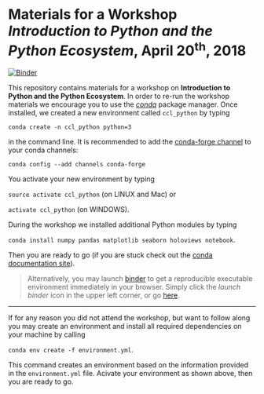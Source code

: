 # Materials for a Workshop _Introduction to Python and the Python Ecosystem_, April 20<sup>th</sup>, 2018


[![Binder](https://mybinder.org/badge.svg)](https://mybinder.org/v2/gh/CreateCodeLearn/data-science-track/master?filepath=https%3A%2F%2Fgithub.com%2FCreateCodeLearn%2Fdata-science-track%2Ftree%2Fmaster%2FWorkshop_Coding)

This repository contains materials for a workshop on __Introduction to Python and the Python Ecosystem__. In order to re-run the workshop materials we encourage you to use the [_conda_](https://conda.io/docs/) package manager. Once installed, we created a new environment called `ccl_python` by typing

`conda create -n ccl_python python=3`

in the command line. It is recommended to add the [conda-forge channel](https://conda-forge.org/) to your conda channels:

`conda config --add channels conda-forge` 

You activate your new environment by typing 

`source activate ccl_python` (on LINUX and Mac) or

`activate ccl_python` (on WINDOWS). 

During the workshop we installed additional Python modules by typing

`conda install numpy pandas matplotlib seaborn holoviews notebook`. 

Then you are ready to go (if you are stuck check out the [conda documentation site](https://conda.io/docs/user-guide/tasks/manage-environments.html#)). 

> Alternatively, you may launch [binder](https://mybinder.org/) to get a reproducible executable environment immediately in your browser. Simply click the _launch binder_ icon in the upper left corner, or go [here](https://mybinder.org/v2/gh/CreateCodeLearn/data-science-track/master?filepath=https%3A%2F%2Fgithub.com%2FCreateCodeLearn%2Fdata-science-track%2Ftree%2Fmaster%2FWorkshop_Coding).


***

If for any reason you did not attend the workshop, but want to follow along you may create an environment and install all required dependencies on your machine by calling

`conda env create -f environment.yml`.

This command creates an environment based on the information provided in the `environment.yml` file. Acivate your environment as shown above, then you are ready to go.



